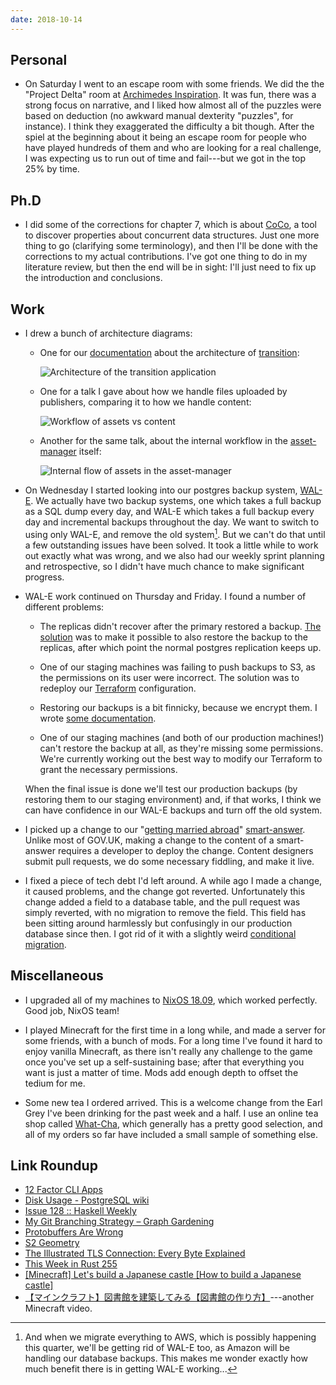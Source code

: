 ```yaml
---
date: 2018-10-14
---
```


## Personal

* On Saturday I went to an escape room with some friends.  We did the
  the "Project Delta" room at [Archimedes Inspiration][].  It was fun,
  there was a strong focus on narrative, and I liked how almost all of
  the puzzles were based on deduction (no awkward manual dexterity
  "puzzles", for instance).  I think they exaggerated the difficulty a
  bit though.  After the spiel at the beginning about it being an
  escape room for people who have played hundreds of them and who are
  looking for a real challenge, I was expecting us to run out of time
  and fail---but we got in the top 25% by time.

[Archimedes Inspiration]: https://aiescape.com/

## Ph.D

* I did some of the corrections for chapter 7, which is about
  [CoCo][], a tool to discover properties about concurrent data
  structures.  Just one more thing to go (clarifying some
  terminology), and then I'll be done with the corrections to my
  actual contributions.  I've got one thing to do in my literature
  review, but then the end will be in sight: I'll just need to fix up
  the introduction and conclusions.

[CoCo]: https://github.com/barrucadu/coco

## Work

* I drew a bunch of architecture diagrams:

  * One for our [documentation][] about the architecture of
    [transition][]:

    ![Architecture of the transition application](notes/004/transition-architecture.png)

  * One for a talk I gave about how we handle files uploaded by
    publishers, comparing it to how we handle content:

    ![Workflow of assets vs content](notes/004/assets-vs-documents.png)

  * Another for the same talk, about the internal workflow in the
    [asset-manager][] itself:

    ![Internal flow of assets in the asset-manager](notes/004/asset-workflow.png)

* On Wednesday I started looking into our postgres backup system,
  [WAL-E][].  We actually have two backup systems, one which takes a
  full backup as a SQL dump every day, and WAL-E which takes a full
  backup every day and incremental backups throughout the day.  We
  want to switch to using only WAL-E, and remove the old system[^aws].
  But we can't do that until a few outstanding issues have been
  solved.  It took a little while to work out exactly what was wrong,
  and we also had our weekly sprint planning and retrospective, so I
  didn't have much chance to make significant progress.

* WAL-E work continued on Thursday and Friday.  I found a number of
  different problems:

  * The replicas didn't recover after the primary restored a backup.
    [The solution][wal1] was to make it possible to also restore the
    backup to the replicas, after which point the normal postgres
    replication keeps up.

  * One of our staging machines was failing to push backups to S3, as
    the permissions on its user were incorrect.  The solution was to
    redeploy our [Terraform][] configuration.

  * Restoring our backups is a bit finnicky, because we encrypt them.
    I wrote [some documentation][wal2].

  * One of our staging machines (and both of our production machines!)
    can't restore the backup at all, as they're missing some
    permissions.  We're currently working out the best way to modify
    our Terraform to grant the necessary permissions.

  When the final issue is done we'll test our production backups (by
  restoring them to our staging environment) and, if that works, I
  think we can have confidence in our WAL-E backups and turn off the
  old system.

* I picked up a change to our "[getting married abroad][]"
  [smart-answer][].  Unlike most of GOV.UK, making a change to the
  content of a smart-answer requires a developer to deploy the change.
  Content designers submit pull requests, we do some necessary
  fiddling, and make it live.

* I fixed a piece of tech debt I'd left around.  A while ago I made a
  change, it caused problems, and the change got reverted.
  Unfortunately this change added a field to a database table, and the
  pull request was simply reverted, with no migration to remove the
  field.  This field has been sitting around harmlessly but
  confusingly in our production database since then.  I got rid of it
  with a slightly weird [conditional migration][].

[^aws]: And when we migrate everything to AWS, which is possibly
    happening this quarter, we'll be getting rid of WAL-E too, as
    Amazon will be handling our database backups.  This makes me
    wonder exactly how much benefit there is in getting WAL-E
    working...

[documentation]: https://docs.publishing.service.gov.uk/manual/transition-architecture.html
[transition]: https://github.com/alphagov/transition/
[asset-manager]: https://github.com/alphagov/asset-manager/
[WAL-E]: https://github.com/wal-e/wal-e
[wal1]: https://github.com/alphagov/govuk-puppet/pull/8196
[Terraform]: https://www.terraform.io/
[wal2]: https://github.com/alphagov/govuk-developer-docs/pull/1276
[getting married abroad]: https://www.gov.uk/marriage-abroad
[smart-answer]: https://github.com/alphagov/smart-answers/
[conditional migration]: https://github.com/alphagov/whitehall/pull/4417

## Miscellaneous

* I upgraded all of my machines to [NixOS 18.09][], which worked
  perfectly.  Good job, NixOS team!

* I played Minecraft for the first time in a long while, and made a
  server for some friends, with a bunch of mods.  For a long time I've
  found it hard to enjoy vanilla Minecraft, as there isn't really any
  challenge to the game once you've set up a self-sustaining base;
  after that everything you want is just a matter of time.  Mods add
  enough depth to offset the tedium for me.

* Some new tea I ordered arrived.  This is a welcome change from the
  Earl Grey I've been drinking for the past week and a half.  I use an
  online tea shop called [What-Cha][], which generally has a pretty
  good selection, and all of my orders so far have included a small
  sample of something else.

[NixOS 18.09]: https://nixos.org/nixos/manual/release-notes.html#sec-release-18.09
[What-Cha]: https://what-cha.com/

## Link Roundup

* [12 Factor CLI Apps](https://medium.com/@jdxcode/12-factor-cli-apps-dd3c227a0e46)
* [Disk Usage - PostgreSQL wiki](https://wiki.postgresql.org/wiki/Disk_Usage)
* [Issue 128 :: Haskell Weekly](https://haskellweekly.news/issues/128.html)
* [My Git Branching Strategy – Graph Gardening](https://spin.atomicobject.com/2018/10/10/git-branching-strategy/)
* [Protobuffers Are Wrong](https://reasonablypolymorphic.com/blog/protos-are-wrong/index.html)
* [S2 Geometry](https://s2geometry.io/)
* [The Illustrated TLS Connection: Every Byte Explained](https://tls.ulfheim.net/)
* [This Week in Rust 255](https://this-week-in-rust.org/blog/2018/10/09/this-week-in-rust-255/)
* [[Minecraft] Let's build a Japanese castle [How to build a Japanese castle]](https://www.youtube.com/watch?v=kAugKJSgFKw)
* [【マインクラフト】図書館を建築してみる【図書館の作り方】](https://www.youtube.com/watch?v=CK237oiJtIU)---another Minecraft video.
